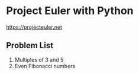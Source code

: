 # Project Euler with Python

https://projecteuler.net

## Problem List

1. Multiples of 3 and 5
2. Even Fibonacci numbers 